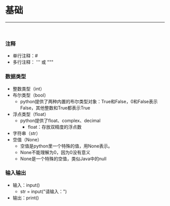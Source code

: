 # 基础

---

<br>


### 注释
- 单行注释：#
- 多行注释： ''' 或 """

### 数据类型
- 整数类型（int）
- 布尔类型（bool）
  - python提供了两种内置的布尔类型对象：True和False，0和False表示False，其他整数和True都表示True
- 浮点类型（float）
  - python提供了float、complex、decimal
    - float：存放双精度的浮点数
- 字符串（str）
- 空值（None）
  - 空值是python里一个特殊的值，用None表示。
  - None不能理解为0，因为0没有意义
  - None是一个特殊的空值，类似Java中的null


### 输入输出
- 输入：input()
  - str = input("请输入：")
- 输出：print()
